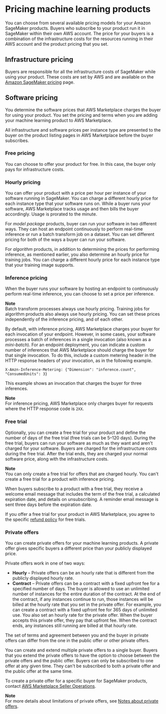 # Pricing machine learning products<a name="machine-learning-pricing"></a>

You can choose from several available pricing models for your Amazon SageMaker products\. Buyers who subscribe to your product run it in SageMaker within their own AWS account\. The price for your buyers is a combination of the infrastructure costs for the resources running in their AWS account and the product pricing that you set\.

## Infrastructure pricing<a name="ml-infrastructure-pricing"></a>

Buyers are responsible for all the infrastructure costs of SageMaker while using your product\. These costs are set by AWS and are available on the [Amazon SageMaker pricing](https://aws.amazon.com/sagemaker/pricing/) page\.

## Software pricing<a name="ml-software-pricing"></a>

You determine the software prices that AWS Marketplace charges the buyer for using your product\. You set the pricing and terms when you are adding your machine learning product to AWS Marketplace\.

All infrastructure and software prices per instance type are presented to the buyer on the product listing pages in AWS Marketplace before the buyer subscribes\.

### Free pricing<a name="ml-pricing-free"></a>

You can choose to offer your product for free\. In this case, the buyer only pays for infrastructure costs\.

### Hourly pricing<a name="ml-pricing-hourly"></a>

You can offer your product with a price per hour per instance of your software running in SageMaker\. You can charge a different hourly price for each instance type that your software runs on\. While a buyer runs your software, AWS Marketplace tracks usage and then bills the buyer accordingly\. Usage is prorated to the minute\.

For *model package* products, buyer can run your software in two different ways\. They can host an endpoint continuously to perform real\-time inference or run a batch transform job on a dataset\. You can set different pricing for both of the ways a buyer can run your software\.

For *algorithm* products, in addition to determining the prices for performing inference, as mentioned earlier, you also determine an hourly price for training jobs\. You can charge a different hourly price for each instance type that your training image supports\.

### Inference pricing<a name="ml-pricing-inference"></a>

When the buyer runs your software by hosting an endpoint to continuously perform real\-time inference, you can choose to set a price per inference\.

**Note**  
Batch transform processes always use hourly pricing\. Training jobs for algorithm products also always use hourly pricing\. You can set these prices independently of the inference pricing, and of each other\.

By default, with inference pricing, AWS Marketplace charges your buyer for each invocation of your endpoint\. However, in some cases, your software processes a batch of inferences in a single invocation \(also known as a *mini\-batch*\)\. For an endpoint deployment, you can indicate a custom number of inferences that AWS Marketplace should charge the buyer for that single invocation\. To do this, include a custom metering header in the HTTP response headers of your invocation, as in the following example\.

```
X-Amzn-Inference-Metering: {"Dimension": "inference.count", "ConsumedUnits": 3}
```

This example shows an invocation that charges the buyer for three inferences\.

**Note**  
For inference pricing, AWS Marketplace only charges buyer for requests where the HTTP response code is `2XX`\.

### Free trial<a name="ml-pricing-free-trial"></a>

Optionally, you can create a free trial for your product and define the number of days of the free trial \(free trials can be 5–120 days\)\. During the free trial, buyers can run your software as much as they want and aren't charged for your software\. Buyers are charged for the infrastructure costs during the free trial\. After the trial ends, they are charged your normal software price, along with the infrastructure costs\.

**Note**  
You can only create a free trial for offers that are charged hourly\. You can't create a free trial for a product with inference pricing\.

When buyers subscribe to a product with a free trial, they receive a welcome email message that includes the term of the free trial, a calculated expiration date, and details on unsubscribing\. A reminder email message is sent three days before the expiration date\.

If you offer a free trial for your product in AWS Marketplace, you agree to the specific [ refund policy](https://docs.aws.amazon.com/marketplace/latest/userguide/refunds.html#refund-policy) for free trials\.

### Private offers<a name="ml-pricing-private"></a>

You can create private offers for your machine learning products\. A private offer gives specific buyers a different price than your publicly displayed price\.

Private offers work in one of two ways:
+ **Hourly** – Private offers can be an hourly rate that is different from the publicly displayed hourly rate\.
+ **Contract** – Private offers can be a contract with a fixed upfront fee for a specified number of days\. The buyer is allowed to use an unlimited number of instances for the entire duration of the contract\. At the end of the contract, if any instances continue to run, those instances will be billed at the hourly rate that you set in the private offer\. For example, you can create a contract with a fixed upfront fee for 365 days of unlimited use\. You also set an hourly rate for the private offer\. When the buyer accepts this private offer, they pay that upfront fee\. When the contract ends, any instances still running are billed at that hourly rate\.

The set of terms and agreement between you and the buyer in private offers can differ from the one in the public offer or other private offers\.

You can create and extend multiple private offers to a single buyer\. Buyers that you extend the private offers to have the option to choose between the private offers and the public offer\. Buyers can only be subscribed to one offer at any given time\. They can't be subscribed to both a private offer and the public offer at the same time\.

To create a private offer for a specific buyer for SageMaker products, contact [ AWS Marketplace Seller Operations](https://aws.amazon.com/marketplace/management/contact-us/)\.

**Note**  
For more details about limitations of private offers, see [Notes about private offers](private-offers-overview.md#private-offer-limitations)\.